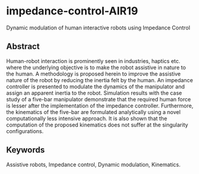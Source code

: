 # impedance-control-AIR19
Dynamic modulation of human interactive robots using Impedance Control

## Abstract
Human-robot interaction is prominently seen in industries, haptics etc. where the underlying objective is to make the robot assistive in nature to the human. A methodology is proposed herein to improve
the assistive nature of the robot by reducing the inertia felt by the human. An impedance controller is presented to modulate the dynamics of the manipulator and assign an apparent inertia to the
robot. Simulation results with the case study of a five-bar manipulator demonstrate that the required human force is lesser after the implementation of the impedance controller. Furthermore,
the kinematics of the five-bar are formulated analytically using a novel computationally less intensive approach. It is also shown that the computation of the proposed kinematics does not suffer at the
singularity configurations. 

## Keywords
Assistive robots, Impedance control, Dynamic modulation, Kinematics.